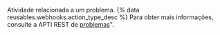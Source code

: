 Atividade relacionada a um problema. {% data reusables.webhooks.action_type_desc %} Para obter mais informações, consulte a APTI REST de [problemas](/rest/reference/issues)".
